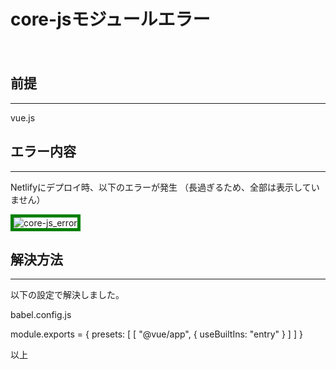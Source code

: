 # core-jsモジュールエラー
　

## 前提
***

vue.js

## エラー内容
***

Netlifyにデプロイ時、以下のエラーが発生
（長過ぎるため、全部は表示していません）

![core-js_error](./img/article6/core-js_error.png)

## 解決方法
***

以下の設定で解決しました。

babel.config.js

module.exports = {
presets: [ [ "@vue/app", { useBuiltIns: "entry" } ] ]
}

以上

<style>
img {
    border: 5px solid green;
    max-width: 100%;
}
</style>
